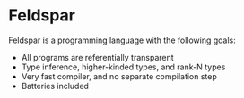 # Feldspar

Feldspar is a programming language with the following goals:

 - All programs are referentially transparent
 - Type inference, higher-kinded types, and rank-N types
 - Very fast compiler, and no separate compilation step
 - Batteries included
